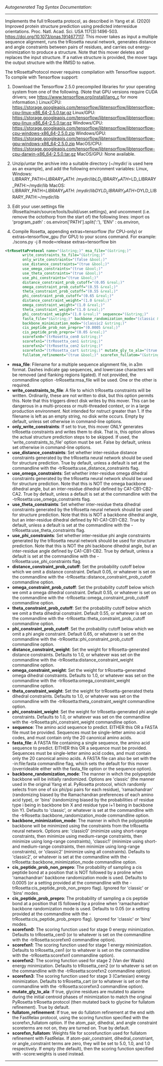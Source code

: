 <!-- THIS IS AN AUTOGENERATED FILE: Don't edit it directly, instead change the schema definition in the code itself. -->

_Autogenerated Tag Syntax Documentation:_

---
Implements the full trRosetta protocol, as described in Yang et al. (2020) Improved protein structure prediction using predicted interresidue orientations. Proc. Natl. Acad. Sci. USA 117(3):1496-503. https://doi.org/10.1073/pnas.1914677117.  This mover takes as input a multiple sequence alignment, runs the trRosetta neural network, generates distance and angle constraints between pairs of residues, and carries out energy-minimization to produce a structure.  Note that this mover deletes and replaces the input structure.  If a native structure is provided, the mover tags the output structure with the RMSD to native.

The trRosettaProtocol mover requires compilation with Tensorflow support.  To compile with Tensorflow support:

1.  Download the Tensorflow 2.5.0 precompiled libraries for your operating system from one of the following.  (Note that GPU versions require CUDA drivers; see https://www.tensorflow.org/install/lang_c for more information.)
	Linux/CPU: https://storage.googleapis.com/tensorflow/libtensorflow/libtensorflow-cpu-linux-x86_64-2.5.0.tar.gz
	Linux/GPU: https://storage.googleapis.com/tensorflow/libtensorflow/libtensorflow-gpu-linux-x86_64-2.5.0.tar.gz
	Windows/CPU: https://storage.googleapis.com/tensorflow/libtensorflow/libtensorflow-cpu-windows-x86_64-2.5.0.zip
	Windows/GPU: https://storage.googleapis.com/tensorflow/libtensorflow/libtensorflow-gpu-windows-x86_64-2.5.0.zip
	MacOS/CPU: https://storage.googleapis.com/tensorflow/libtensorflow/libtensorflow-cpu-darwin-x86_64-2.5.0.tar.gz
	MacOS/GPU: None available.

2.  Unzip/untar the archive into a suitable directory (~/mydir/ is used here as an example), and add the following environment variables:
	Linux, Windows:
		LIBRARY_PATH=$LIBRARY_PATH:~/mydir/lib
		LD_LIBRARY_PATH=$LD_LIBRARY_PATH:~/mydir/lib
	MacOS:
		LIBRARY_PATH=$LIBRARY_PATH:~/mydir/lib
		DYLD_LIBRARY_PATH=$DYLD_LIBRARY_PATH:~/mydir/lib

3.  Edit your user.settings file (Rosetta/main/source/tools/build/user.settings), and uncomment (i.e. remove the octothorp from the start of) the following lines:
	import os
		'program_path'  : os.environ['PATH'].split(':'),
		'ENV' : os.environ,

4.  Compile Rosetta, appending extras=tensorflow (for CPU-only) or extras=tensorflow_gpu (for GPU) to your scons command.  For example:
	./scons.py -j 8 mode=release extras=tensorflow bin

```xml
<trRosettaProtocol name="(&string;)" msa_file="(&string;)"
        write_constraints_to_file="(&string;)"
        only_write_constraints="(false &bool;)"
        use_distance_constraints="(true &bool;)"
        use_omega_constraints="(true &bool;)"
        use_theta_constraints="(true &bool;)"
        use_phi_constraints="(true &bool;)"
        distance_constraint_prob_cutoff="(0.05 &real;)"
        omega_constraint_prob_cutoff="(0.55 &real;)"
        theta_constraint_prob_cutoff="(0.55 &real;)"
        phi_constraint_prob_cutoff="(0.65 &real;)"
        distance_constraint_weight="(1.0 &real;)"
        omega_constraint_weight="(1.0 &real;)"
        theta_constraint_weight="(1.0 &real;)"
        phi_constraint_weight="(1.0 &real;)" sequence="(&string;)"
        fasta_file="(&string;)" backbone_randomization_mode="(classic &string;)"
        backbone_minimization_mode="(classic2 &string;)"
        cis_peptide_prob_non_prepro="(0.0005 &real;)"
        cis_peptide_prob_prepro="(0.05 &real;)"
        scorefxn0="(trRosetta_cen0 &string;)"
        scorefxn1="(trRosetta_cen1 &string;)"
        scorefxn2="(trRosetta_cen2 &string;)"
        scorefxn3="(trRosetta_cart &string;)" mutate_gly_to_ala="(true &bool;)"
        fullatom_refinement="(true &bool;)" scorefxn_fullatom="(&string;)" />
```

-   **msa_file**: Filename for a multiple sequence alignment file, in a3m format.  Dashes indicate gap sequences, and lowercase characters will be removed (and flanking regions ligated).  If not provided, the commandline option -trRosetta:msa_file will be used.  One or the other is required.
-   **write_constraints_to_file**: A file to which trRosetta constraints will be written.  Ordinarily, these are not written to disk, but this option permits this.  Note that this triggers direct disk writes by this mover.  This can be dangerous in a multi-process or multi-threaded context, or in a large production environment.  Not intended for nstruct greater than 1.  If the filename is left as an empty string, no disk write occurs.  Empty by default, unless set otherwise in command-line options.
-   **only_write_constraints**: If set to true, this mover ONLY generates trRosetta constraints and writes them to disk. That is, this option allows the actual structure prediction steps to be skipped. If used, the 'write_constraints_to_file' option must be set.  False by default, unless set otherwise in command-line options.
-   **use_distance_constraints**: Set whether inter-residue distance constraints generated by the trRosetta neural network should be used for structure prediction.  True by default, unless a default is set at the commandline with the -trRosetta:use_distance_constraints flag.
-   **use_omega_constraints**: Set whether inter-residue omega dihedral constraints generated by the trRosetta neural network should be used for structure prediction.  Note that this is NOT the omega backbone dihedral angle, but an inter-residue dihedral defined by CA1-CB1-CB2-CA2.  True by default, unless a default is set at the commandline with the -trRosetta:use_omega_constraints flag.
-   **use_theta_constraints**: Set whether inter-residue theta dihedral constraints generated by the trRosetta neural network should be used for structure prediction.  Note that this is NOT a backbone dihedral angle, but an inter-residue dihedral defined by N1-CA1-CB1-CB2.  True by default, unless a default is set at the commandline with the -trRosetta:use_theta_constraints flag.
-   **use_phi_constraints**: Set whether inter-residue phi angle constraints generated by the trRosetta neural network should be used for structure prediction.  Note that this is NOT the phi backbone dihedral angle, but an inter-residue angle defined by CA1-CB1-CB2.  True by default, unless a default is set at the commandline with the -trRosetta:use_phi_constraints flag.
-   **distance_constraint_prob_cutoff**: Set the probability cutoff below which we omit a distance constraint.  Default 0.05, or whatever is set on the commandline with the -trRosetta::distance_constraint_prob_cutoff commandline option.
-   **omega_constraint_prob_cutoff**: Set the probability cutoff below which we omit a omega dihedral constraint.  Default 0.55, or whatever is set on the commandline with the -trRosetta::omega_constraint_prob_cutoff commandline option.
-   **theta_constraint_prob_cutoff**: Set the probability cutoff below which we omit a theta dihedral constraint.  Default 0.55, or whatever is set on the commandline with the -trRosetta::theta_constraint_prob_cutoff commandline option.
-   **phi_constraint_prob_cutoff**: Set the probability cutoff below which we omit a phi angle constraint.  Default 0.65, or whatever is set on the commandline with the -trRosetta::phi_constraint_prob_cutoff commandline option.
-   **distance_constraint_weight**: Set the weight for trRosetta-generated distance constraints.  Defaults to 1.0, or whatever was set on the commandline with the -trRosetta:distance_constraint_weight commandline option.
-   **omega_constraint_weight**: Set the weight for trRosetta-generated omega dihedral constraints.  Defaults to 1.0, or whatever was set on the commandline with the -trRosetta:omega_constraint_weight commandline option.
-   **theta_constraint_weight**: Set the weight for trRosetta-generated theta dihedral constraints.  Defaults to 1.0, or whatever was set on the commandline with the -trRosetta:theta_constraint_weight commandline option.
-   **phi_constraint_weight**: Set the weight for trRosetta-generated phi angle constraints.  Defaults to 1.0, or whatever was set on the commandline with the -trRosetta:phi_constraint_weight commandline option.
-   **sequence**: The amino acid sequence to predict.  EITHER this OR a FASTA file must be provided. Sequences must be single-letter amino acid codes, and must contain only the 20 canonical amino acids.
-   **fasta_file**: A FASTA file containing a single sequence, the amino acid sequence to predict.  EITHER this OR a sequence must be provided.  Sequences must be single-letter amino acid codes, and must contain only the 20 canonical amino acids.  A FASTA file can also be set with the -in:file:fasta commandline flag, which sets the default for this mover (overrideable either with the fasta_file option or the sequence option).
-   **backbone_randomization_mode**: The manner in wihch the polypeptide backbone will be initially randomized.  Options are 'classic' (the manner used in the original Yang et al. PyRosetta protocol, which randomly selects from one of six phi/psi pairs for each residue), 'ramachandran' (randomizing biased by the Ramachandran preferences of each amino acid type), or 'bins' (randomizing biased by the probabilities of residue type i being in backbone bin X and residue type i+1 being in backbone bin Y).  Defaults to 'classic', or whatever is set at the commandline with the -trRosetta::backbone_randomization_mode commandline option.
-   **backbone_minimization_mode**: The manner in wihch the polypeptide backbone will be minimized using the constraints from the trRosetta neural network.  Options are: 'classic0' (minimize using short-range constraints, then minimize using medium-range constraints, then minimize using long-range constraints), 'classic1' (minimize using short- and medium-range constraints, then minimize using long-range constraints), or 'classic2' (minimize using all constraints).  Defaults to 'classic2', or whatever is set at the commandline with the -trRosetta::backbone_minimization_mode commandline option.
-   **cis_peptide_prob_non_prepro**: The probability of sampling a cis peptide bond at a position that is NOT followed by a proline when 'ramachandran' backbone randomization mode is used.  Defaults to 0.0005 (or a setting provided at the commandline with the -trRosetta:cis_peptide_prob_non_prepro flag).  Ignored for 'classic' or 'bins' modes.
-   **cis_peptide_prob_prepro**: The probability of sampling a cis peptide bond at a position that IS followed by a proline when 'ramachandran' backbone randomization mode is used.  Defaults to 0.05 (or a setting provided at the commandline with the -trRosetta:cis_peptide_prob_prepro flag).  Ignored for 'classic' or 'bins' modes.
-   **scorefxn0**: The scoring function used for stage 0 energy minimization.  Defaults to trRosetta_cen0 (or to whatever is set on the commandline with the -trRosetta:scorefxn0 commandline option).
-   **scorefxn1**: The scoring function used for stage 1 energy minimization.  Defaults to trRosetta_cen1 (or to whatever is set on the commandline with the -trRosetta:scorefxn1 commandline option).
-   **scorefxn2**: The scoring function used for stage 2 (Van der Waals) energy minimization.  Defaults to trRosetta_cen2 (or to whatever is set on the commandline with the -trRosetta:scorefxn2 commandline option).
-   **scorefxn3**: The scoring function used for stage 3 (Cartesian) energy minimization.  Defaults to trRosetta_cart (or to whatever is set on the commandline with the -trRosetta:scorefxn3 commandline option).
-   **mutate_gly_to_ala**: If true, glycine residues are mutated to alanine during the initial centroid phases of minimization to match the original PyRosetta trRosetta protocol (then mutated back to glycine for fullatom refinement).  True by default.
-   **fullatom_refinement**: If true, we do fullatom refinement at the end with the FastRelax protocol, using the scoring function specified with the scorefxn_fullatom option.  If the atom_pair, dihedral, and angle constraint scoreterms are not on, they are turned on.  True by default.
-   **scorefxn_fullatom**: Weights file for scorefunction used for fullatom refinement with FastRelax.  If atom-pair_constraint, dihedral_constriant, or angle_constraint terms are zero, they will be set to 5.0, 1.0, and 1.0 respectively.  If empty (the default), then the scoring function specified with -score:weights is used instead.

---
